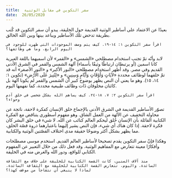 ```yaml
---
title:  سفر التكوين في مقابل الوثنية
date:  26/05/2020
---
```


بعيدًا عن الاعتماد على أساطير الوثنية القديمة حول الخليقة، يبدو أن سفر التكوين قد كُتب بطريقة تدحض تلك الأساطير ويباعد بينها وبين الله الخالق.

`اقرأ سفر التكوين ١: ١٤-١٩. كيف يتم وصف الموجودات التي ظهرت للوجود في اليوم الرابع، وما هي وظائفها؟`

لابد وأنّه تمّ تجنب استخدام مصطلحي «الشمس» و «القمر» لأن اسميهما باللغة العبرية كانا اسمين (أو يرتبطان ارتباطًا وثيقًا بأسماء) آلهة الشمس والقمر في الشرق الأدنى القديم وفي مصر. وقد أظهر استخدام مصطلحي «النور الأكبر» و «النور الأصغر» أنه قد تمّ خلقهما لوظائف محددة «لآيَاتٍ وَأَوْقَاتٍ وَأَيَّامٍ وَسِنِينٍ» و «لِتُنِيرَ عَلَى الأَرْضِ» (تكوين ١: ١٤، ١٥). وهو ما يعني أن النص يظهر بوضوح كبير أن الشمس والقمر لم يكونا آلهة بل كائنان مخلوقان ذَات وظائف طبيعية محددة، كما نفهمها اليوم.

`اقرأ سفر التكوين ٢: ٧، ١٨-٢٤. كيف يساهم الله بشكل شخصي في خلق آدم وحواء؟`

تصوّر الأساطير القديمة في الشرق الأدنى بالإجماع خلق الإنسان كفكرة لاحقة، ناتجة عن محاولة التخفيف عن الآلهة من العمل الشاق. وهو مفهوم أسطوري يتناقض مع الفكرة الكتابية القائلة بأن الإنسان خُلق ليحكم العالم كنائب عن الله. لا شيء في خلق البشر كان فكرة لاحقة. إذا كان هناك أي شيء، فإن النص يشير إليهما باعتبارهما ذروة قصّة الخلق، مما يظهر بشكل أكثر وضوحًا حقيقة مدى اختلاف القصّتين الوثنية والكتابية.

وهكذا فإنّ سفر التكوين يقدم تصحيحا لأساطير العالم القديم. استخدم موسى مصطلحات وأفكارًا معينة تتعارض مع المفاهيم الوثنية. وقد فعل ذلك من خلال التعبير عن المفهوم الكتابي للواقع، ودور الله والغرض منه في الخليقة.

`منذ آلاف السنين، كانت القصة الكتابية للخليقة على خلاف مع الثقافة السائدة. واليوم، تتعارض القصة الكتابية للخليقة مع الثقافة السائدة. لماذا لا ينبغي أن نتفاجأ من موقف كهذا؟`